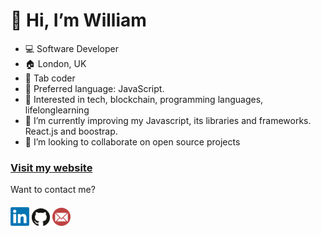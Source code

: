# 👋 Hi, I’m William
- 💻 Software Developer
- 🏠 London, UK
- 🤖 Tab coder
- 🎹 Preferred language: JavaScript.
- 👀 Interested in tech, blockchain, programming languages, lifelonglearning
- 🌱 I’m currently improving my Javascript, its libraries and frameworks. React.js and boostrap.
- 💞️ I’m looking to collaborate on open source projects

### <a href="https://william-alvarez.co.uk/">Visit my website</a>

Want to contact me?

####

<a href="https://www.linkedin.com/in/williamalvarez92/" target="_blank"><img src="/Linkedin.png" alt="Linkedin" width="30"></a> <a href="https://github.com/williamalvarez92" target="_blank"><img src="/123156.png" alt="Email" width="29"></a>  <a href="mailto:williamalvarez672@gmail.com" target="_blank"><img src="/575009.png" alt="Email" width="29"></a> 



